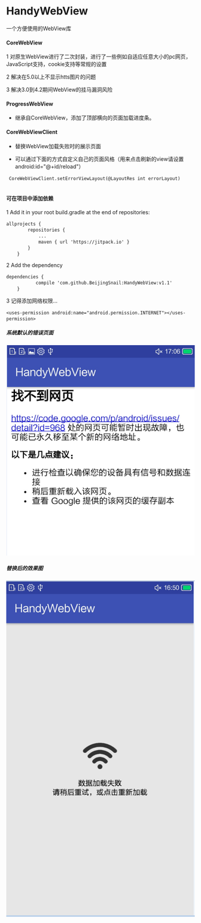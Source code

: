 # HandyWebView
一个方便使用的WebView库

#### CoreWebView

1 对原生WebView进行了二次封装，进行了一些例如自适应任意大小的pc网页，JavaScript支持，cookie支持等常规的设置

2 解决在5.0以上不显示htts图片的问题

3 解决3.0到4.2期间WebView的挂马漏洞风险

#### ProgressWebView

- 继承自CoreWebView，添加了顶部横向的页面加载进度条。

#### CoreWebViewClient

- 替换WebView加载失败时的展示页面

- 可以通过下面的方式自定义自己的页面风格（用来点击刷新的view请设置android:id="@+id/reload"）

```
 CoreWebViewClient.setErrorViewLayout(@LayoutRes int errorLayout)
 
```

#### 可在项目中添加依赖
1 Add it in your root build.gradle at the end of repositories:
```
allprojects {
		repositories {
			...
			maven { url 'https://jitpack.io' }
		}
	}
```

2 Add the dependency
```
dependencies {
	       compile 'com.github.BeijingSnail:HandyWebView:v1.1'
	}
```
3 记得添加网络权限...
```
<uses-permission android:name="android.permission.INTERNET"></uses-permission>
```
##### 系统默认的错误页面

![Image text](https://github.com/BeijingSnail/HandyWebView/blob/master/images/systemComes.png)

##### 替换后的效果图

![Image text](https://github.com/BeijingSnail/HandyWebView/blob/master/images/custom.png)

